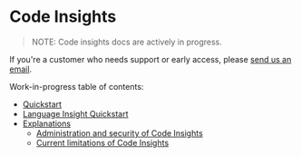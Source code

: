 # Code Insights

> NOTE: Code insights docs are actively in progress. 

If you're a customer who needs support or early access, please [send us an email](mailto:feedback@sourcegraph.com). 

Work-in-progress table of contents:

- [Quickstart](quickstart.md)
- [Language Insight Quickstart](language_insight_quickstart.md)
- [Explanations](explanations/index.md)
    - [Administration and security of Code Insights](explanations/administration_and_security_of_code_insights.md)
    - [Current limitations of Code Insights](explanations/current_limitations_of_code_insights.md)